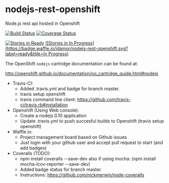 # nodejs-rest-openshift
Node.js rest api hosted in Openshift

[![Build Status](https://travis-ci.org/jdamor/nodejs-rest-openshift.svg?branch=master)](https://travis-ci.org/jdamor/nodejs-rest-openshift)
[![Coverage Status](https://coveralls.io/repos/github/jdamor/nodejs-rest-openshift/badge.svg?branch=master)](https://coveralls.io/github/jdamor/nodejs-rest-openshift?branch=master)

[![Stories in Ready](https://badge.waffle.io/jdamor/nodejs-rest-openshift.svg?label=ready&title=Ready)](http://waffle.io/jdamor/nodejs-rest-openshift)
[![Stories in In Progress](https://badge.waffle.io/jdamor/nodejs-rest-openshift.svg?label=ready&title=In Progress)](http://waffle.io/jdamor/nodejs-rest-openshift)

The OpenShift `nodejs` cartridge documentation can be found at:

http://openshift.github.io/documentation/oo_cartridge_guide.html#nodejs

* Travis-CI:
  - Added .travis.yml and badge for branch master.
  - travis setup openshift
  - travis command line client: https://github.com/travis-ci/travis.rb#installation 
* Openshift (Using Web console):
  - Create a nodejs 0.10 application
  - Update .travis.yml to push succesful builds to Openshift (travis setup openshift)
* Waffle.io:
  - Project management board based on Github issues
  - Just login with your github user and accept pull request to start (and add badges)
* Coveralls (TODO):
  - npm install coveralls --save-dev
    also if using mocha: (npm install mocha-lcov-reporter --save-dev)
  - Added badge status for branch master.
  - Instructions: https://github.com/nickmerwin/node-coveralls






